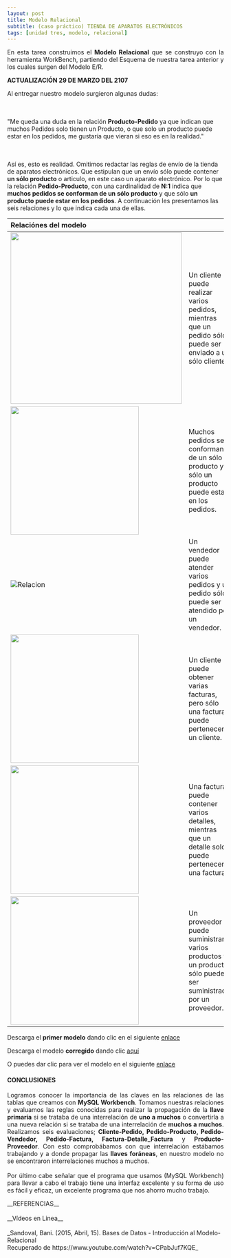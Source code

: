 ```yaml
---
layout: post
title: Modelo Relacional
subtitle: (caso práctico) TIENDA DE APARATOS ELECTRÓNICOS
tags: [unidad tres, modelo, relacional]
---
```


<p style="text-align: justify;">En esta tarea construimos el <b>Modelo Relacional</b> que se construyo con la herramienta WorkBench, partiendo del Esquema de nuestra tarea anterior y los cuales surgen del Modelo E/R.</p>

__ACTUALIZACIÓN 29 DE MARZO DEL 2107__
<p style="text-align: justify;">Al entregar nuestro modelo surgieron algunas dudas:

<br><br>"Me queda una duda en la relación <b>Producto-Pedido</b> ya que indican que muchos Pedidos solo tienen un Producto, o que solo un producto puede estar en los pedidos, me gustaría que vieran si eso es en la realidad."

<br><br>Así es, esto es realidad. Omitimos redactar las reglas de envío de la tienda de aparatos electrónicos. Que estipulan que un envío sólo puede contener <b>un sólo producto</b> o articulo, en este caso un aparato electrónico. Por lo que la relación <b>Pedido-Producto</b>, con una cardinalidad de <b>N:1</b> indica que <b>muchos pedidos se conforman de un sólo producto</b> y que sólo <b>un producto puede estar en los pedidos</b>. A continuación les presentamos las seis relaciones y lo que indica cada una de ellas.</p>

| Relaciónes del modelo |  | 
| :------- | :------ | 
| <img width="398" src="https://basededatostec.github.io/img/22relacion.png">   | Un cliente puede realizar varios pedidos, mientras que un pedido sólo puede ser enviado a un sólo cliente.       | 
| <img width="298" src="https://basededatostec.github.io/img/24relacion.gif">   | Muchos pedidos se conforman de un sólo producto y sólo un producto puede estar en los pedidos.       | 
| ![Relacion](https://basededatostec.github.io/img/27relacion.png "relacion")   | Un vendedor puede atender varios pedidos y un pedido sólo puede ser atendido por un vendedor.       | 
| <img width="298" src="https://basededatostec.github.io/img/23relacion.gif">   | Un cliente puede obtener varias facturas, pero sólo una factura puede pertenecer a un cliente.    | 
| <img width="298" src="https://basededatostec.github.io/img/21relacion.png">   | Una factura puede contener varios detalles, mientras que un detalle solo puede pertenecer a una factura.       | 
| <img width="298" src="https://basededatostec.github.io/img/26relacion.gif">   | Un proveedor puede suministrar varios productos y un producto sólo puede ser suministrado por un proveedor.       | 



Descarga el <b>primer modelo</b> dando clic en el siguiente [enlace](https://drive.google.com/uc?export=download&id=0B0tLjk4fF3eYT0E2bHBGVlZiNlE "clic para descargar la presentación") 

Descarga el modelo <b>corregido</b> dando clic [aquí](https://drive.google.com/uc?export=download&id=0B0tLjk4fF3eYOU5HaVZRU3ZTSWc "clic para descargar la presentación") 

O puedes dar clic para ver el modelo en el siguiente [enlace](https://basededatostec.github.io/img/ModeloERcorregido.png "clic para ver el modelo") 

#### CONCLUSIONES

<p style="text-align: justify;">Logramos conocer la importancia de las claves en las relaciones de las tablas que creamos con <b>MySQL Workbench</b>. Tomamos nuestras relaciones y evaluamos las reglas conocidas para realizar la propagación de la <b>llave primaria</b> si se trataba de una interrelación de <b>uno a muchos</b> o convertirla a una nueva relación si se trataba de una interrelación de <b>muchos a muchos</b>. Realizamos seis evaluaciones; <b>Cliente-Pedido, Pedido-Producto, Pedido-Vendedor, Pedido-Factura, Factura-Detalle_Factura</b> y <b>Producto-Proveedor</b>. Con esto comprobábamos con que interrelación estábamos trabajando y a donde propagar las <b>llaves foráneas</b>, en nuestro modelo no se encontraron interrelaciones muchos a muchos. <br><br>Por último cabe señalar que el programa que usamos (MySQL Workbench) para llevar a cabo el trabajo tiene una interfaz excelente y su forma de uso es fácil y eficaz, un excelente programa que nos ahorro mucho trabajo.</p>__REFERENCIAS__<br><br>__Vídeos en Linea__<br><br>_Sandoval, Bani. (2015, Abril, 15). Bases de Datos - Introducción al Modelo-Relacional<br>Recuperado de https://www.youtube.com/watch?v=CPabJuf7KQE_
